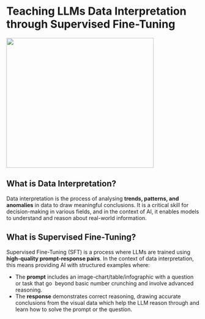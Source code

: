 # Teaching LLMs Data Interpretation through Supervised Fine-Tuning

<img height="340" width="385" src="https://lh7-rt.googleusercontent.com/docsz/AD_4nXdlKPdHRyBVIBykNBIczUu090fVf-4s0vZrjYOF8DXoQP3hN9TYzYg0mxNCmYLvoT32LyyX0sRvTBtrxH_KCWG0t84scCNjbfxHFotxRKpf1o41aYTxtEvUGdOCxtFrIqFmV7i9tw?key=YaA7O7hAZEQAu4dYSRxJ8o4v" />

## What is Data Interpretation?

Data interpretation is the process of analysing **trends, patterns, and anomalies** in data to draw meaningful conclusions. It is a critical skill for decision-making in various fields, and in the context of AI, it enables models to understand and reason about real-world information. 

## What is Supervised Fine-Tuning?

Supervised Fine-Tuning (SFT) is a process where LLMs are trained using **high-quality prompt-response pairs**. In the context of data interpretation, this means providing AI with structured examples where:

* The **prompt** includes an image-chart/table/infographic with a question or task that go  beyond basic number crunching and involve advanced reasoning. 
* The **response** demonstrates correct reasoning, drawing accurate conclusions from the visual data which help the LLM reason through and learn how to solve the prompt or the question.